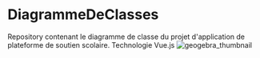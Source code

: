 # DiagrammeDeClasses
Repository contenant le diagramme de classe du projet d'application de plateforme de soutien scolaire.
Technologie Vue.js
![geogebra_thumbnail](https://user-images.githubusercontent.com/114987738/195110261-fa70ff62-4fd1-4893-b393-e2ff68fc9b92.png)
